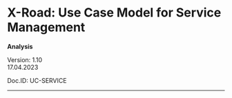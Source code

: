 # X-Road: Use Case Model for Service Management
**Analysis**

Version: 1.10  
17.04.2023
<!-- 45 pages -->
  
Doc.ID: UC-SERVICE

------------------------------------------------------------------------------------